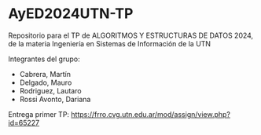 # AyED2024UTN-TP
Repositorio para el TP de ALGORITMOS Y ESTRUCTURAS DE DATOS 2024, de la materia Ingeniería en Sistemas de Información de la UTN

Integrantes del grupo:
- Cabrera, Martín
- Delgado, Mauro
- Rodriguez, Lautaro
- Rossi Avonto, Dariana

Entrega primer TP: https://frro.cvg.utn.edu.ar/mod/assign/view.php?id=65227
